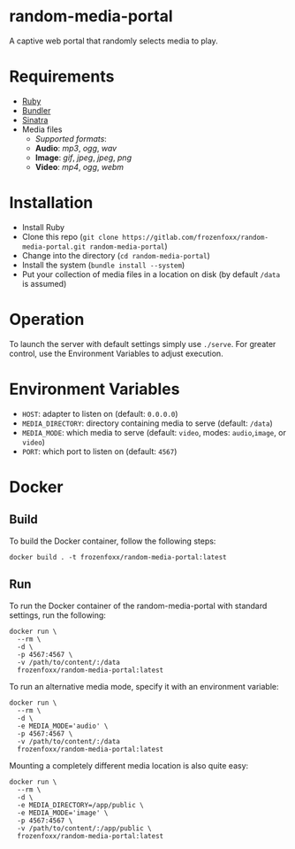 # random-media-portal

A captive web portal that randomly selects media to play.

# Requirements

* [Ruby](https://www.ruby-lang.org/en/)
* [Bundler](https://bundler.io/)
* [Sinatra](http://sinatrarb.com/)
* Media files
  * _Supported formats_:
  * **Audio**: _mp3_, _ogg_, _wav_
  * **Image**: _gif_, _jpeg_, _jpeg_, _png_
  * **Video**: _mp4_, _ogg_, _webm_

# Installation

* Install Ruby
* Clone this repo (`git clone https://gitlab.com/frozenfoxx/random-media-portal.git random-media-portal`)
* Change into the directory (`cd random-media-portal`)
* Install the system (`bundle install --system`)
* Put your collection of media files in a location on disk (by default `/data` is assumed)

# Operation

To launch the server with default settings simply use `./serve`. For greater control, use the Environment Variables to adjust execution.

# Environment Variables

* `HOST`:            adapter to listen on (default: `0.0.0.0`)
* `MEDIA_DIRECTORY`: directory containing media to serve (default: `/data`)
* `MEDIA_MODE`:      which media to serve (default: `video`, modes: `audio`,`image`, or `video`)
* `PORT`:            which port to listen on (default: `4567`)

# Docker

## Build

To build the Docker container, follow the following steps:

```
docker build . -t frozenfoxx/random-media-portal:latest
```

## Run

To run the Docker container of the random-media-portal with standard settings, run the following:

```
docker run \
  --rm \
  -d \
  -p 4567:4567 \
  -v /path/to/content/:/data
  frozenfoxx/random-media-portal:latest
```

To run an alternative media mode, specify it with an environment variable:

```
docker run \
  --rm \
  -d \
  -e MEDIA_MODE='audio' \
  -p 4567:4567 \
  -v /path/to/content/:/data
  frozenfoxx/random-media-portal:latest
```

Mounting a completely different media location is also quite easy:

```
docker run \
  --rm \
  -d \
  -e MEDIA_DIRECTORY=/app/public \
  -e MEDIA_MODE='image' \
  -p 4567:4567 \
  -v /path/to/content/:/app/public \
  frozenfoxx/random-media-portal:latest
```
